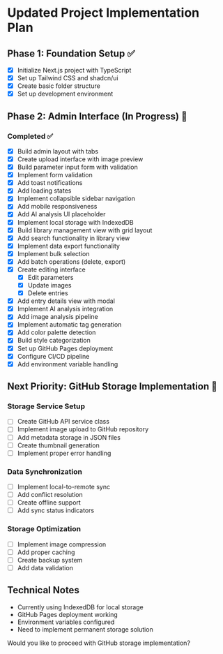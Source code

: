# Updated Project Implementation Plan

## Phase 1: Foundation Setup ✅
- [x] Initialize Next.js project with TypeScript
- [x] Set up Tailwind CSS and shadcn/ui
- [x] Create basic folder structure
- [x] Set up development environment

## Phase 2: Admin Interface (In Progress) 🚧
### Completed ✅
- [x] Build admin layout with tabs
- [x] Create upload interface with image preview
- [x] Build parameter input form with validation
- [x] Implement form validation
- [x] Add toast notifications
- [x] Add loading states
- [x] Implement collapsible sidebar navigation
- [x] Add mobile responsiveness
- [x] Add AI analysis UI placeholder
- [x] Implement local storage with IndexedDB
- [x] Build library management view with grid layout
- [x] Add search functionality in library view
- [x] Implement data export functionality
- [x] Implement bulk selection
- [x] Add batch operations (delete, export)
- [x] Create editing interface
  - [x] Edit parameters
  - [x] Update images
  - [x] Delete entries
- [x] Add entry details view with modal
- [x] Implement AI analysis integration
- [x] Add image analysis pipeline
- [x] Implement automatic tag generation
- [x] Add color palette detection
- [x] Build style categorization
- [x] Set up GitHub Pages deployment
- [x] Configure CI/CD pipeline
- [x] Add environment variable handling

## Next Priority: GitHub Storage Implementation 🎯
### Storage Service Setup
- [ ] Create GitHub API service class
- [ ] Implement image upload to GitHub repository
- [ ] Add metadata storage in JSON files
- [ ] Create thumbnail generation
- [ ] Implement proper error handling

### Data Synchronization
- [ ] Implement local-to-remote sync
- [ ] Add conflict resolution
- [ ] Create offline support
- [ ] Add sync status indicators

### Storage Optimization
- [ ] Implement image compression
- [ ] Add proper caching
- [ ] Create backup system
- [ ] Add data validation

## Technical Notes
- Currently using IndexedDB for local storage
- GitHub Pages deployment working
- Environment variables configured
- Need to implement permanent storage solution

Would you like to proceed with GitHub storage implementation?